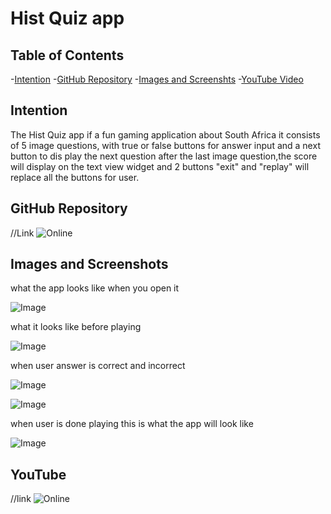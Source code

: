 # Hist Quiz app
## Table of Contents

-[Intention](#Intention)
-[GitHub Repository](#GitHubRepository)
-[Images and Screenshts](#ImagesandScreenshots)
-[YouTube Video](#YouTubeVideo)

## Intention

The Hist Quiz app if a fun gaming application about South Africa it consists of 5 image questions, with true or false buttons for answer input and a next button to dis play the next question 
after the last image question,the score will display on the text view widget and 2 buttons "exit" and "replay" will replace all the buttons for user.

## GitHub Repository

//Link
![Online](https://github.com/ST10469550/History-Quiz-app/new/master?filename=README.md)

## Images and Screenshots

what the app looks like when you open it

![Image](https://github.com/ST10469550/History-Quiz-app/blob/8f900c858e8cc63fe7d69c324b9a0b4c9bf73653/Screen1.png)

what it looks like before playing

![Image](https://github.com/ST10469550/History-Quiz-app/blob/8d5e8112e460344f7f44d919dcf3455015b3addf/Screen2.png)

when user answer is correct and incorrect

![Image](https://github.com/ST10469550/History-Quiz-app/blob/8d5e8112e460344f7f44d919dcf3455015b3addf/Screen3.png)

![Image](https://github.com/ST10469550/History-Quiz-app/blob/8d5e8112e460344f7f44d919dcf3455015b3addf/Screen4.png)

when user is done playing this is what the app will look like

![Image](https://github.com/ST10469550/History-Quiz-app/blob/8d5e8112e460344f7f44d919dcf3455015b3addf/Screen5.png)

## YouTube

//link
![Online](https://youtu.be/rGdWU5gOOjk?si=QMUM_-n9o4ORGBxi)

